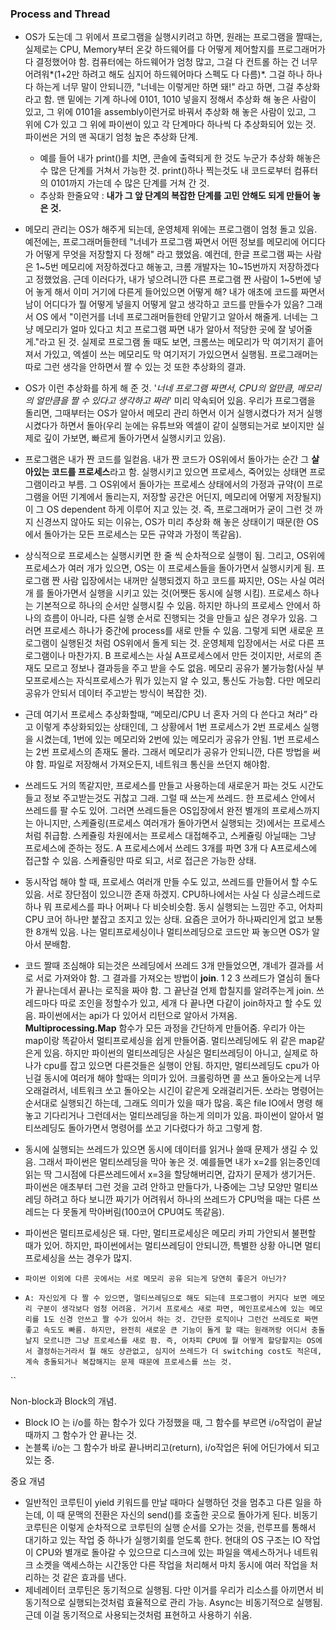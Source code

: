 ### Process and Thread

- OS가 도는데 그 위에서 프로그램을 실행시키려고 하면, 원래는 프로그램을 짤때는, 실제로는 CPU, Memory부터 온갖 하드웨어를 다 어떻게 제어할지를 프로그래머가 다 결정했어야 함. 컴퓨터에는 하드웨어가 엄청 많고, 그걸 다 컨트롤 하는 건 너무 어려워*(1+2만 하려고 해도 심지어 하드웨어마다 스펙도 다 다름)*. 그걸 하나 하나 다 하는게 너무 말이 안되니깐, "너네는 이렇게만 하면 돼!" 라고 하면, 그걸 추상화라고 함. 맨 밑에는 기계 하나에 0101, 1010 넣을지 정해서 추상화 해 놓은 사람이 있고, 그 위에 0101을 assembly이런거로 바꿔서 추상화 해 놓은 사람이 있고, 그 위에 C가 있고 그 위에 파이썬이 있고 각 단계마다 하나씩 다 추상화되어 있는 것. 파이썬은 거의 맨 꼭대기 엄청 높은 추상화 단계.
  - 예를 들어 내가 print()를 치면, 콘솔에 출력되게 한 것도 누군가 추상화 해놓은 수 많은 단계를 거쳐서 가능한 것. print()하나 찍는것도 내 코드로부터 컴퓨터의 0101까지 가는데 수 많은 단계를 거쳐 간 것.
  - 추상화 한줄요약 : **내가 그 앞 단계의 복잡한 단계를 고민 안해도 되게 만들어 놓은 것.**
- 메모리 관리는 OS가 해주게 되는데, 운영체제 위에는 프로그램이 엄청 돌고 있음. 예전에는, 프로그래머들한테 "너네가 프로그램 짜면서 어떤 정보를 메모리에 어디다가 어떻게 무엇을 저장할지 다 정해" 라고 했었음. 예컨데, 한글 프로그램 짜는 사람은 1~5번 메모리에 저장하겠다고 해놓고, 크롬 개발자는 10~15번까지 저장하겠다고 정했었음. 근데 이러다가, 내가 넣으려니깐 다른 프로그램 짠 사람이 1~5번에 넣어 놓게 해서 이미 거기에 다른게 들어있으면 어떻게 해? 내가 애초에 코드를 짜면서 남이 어디다가 뭘 어떻게 넣을지 어떻게 알고 생각하고 코드를 만들수가 있음? 그래서 OS 에서 "이런거를 너네 프로그래머들한테 안맡기고 알아서 해줄게. 너네는 그냥 메모리가 얼마 있다고 치고 프로그램 짜면 내가 알아서 적당한 곳에 잘 넣어줄게."라고 된 것. 실제로 프로그램 돌 때도 보면, 크롬쓰는 메모리가 막 여기저기 흩어져서 가있고, 엑셀이 쓰는 메모리도 막 여기저기 가있으면서 실행됨. 프로그래머는 따로 그런 생각을 안하면서 짤 수 있는 것 또한 추상화의 결과.
- OS가 이런 추상화를 하게 해 준 것. '_너네 프로그램 짜면서, CPU의 얼만큼, 메모리의 얼만큼을 짤 수 있다고 생각하고 짜라_' 미리 약속되어 있음. 우리가 프로그램을 돌리면, 그때부터는 OS가 알아서 메모리 관리 하면서 이거 실행시켰다가 저거 실행시켰다가 하면서 돌아(우리 눈에는 유튜브와 엑셀이 같이 실행되는거로 보이지만 실제로 깊이 가보면, 빠르게 돌아가면서 실행시키고 있음).
- 프로그램은 내가 짠 코드를 일컫음. 내가 짠 코드가 OS위에서 돌아가는 순간 그 **살아있는 코드를 프로세스**라고 함. 실행시키고 있으면 프로세스, 죽어있는 상태면 프로그램이라고 부름. 그 OS위에서 돌아가는 프로세스 상태에서의 가정과 규약(이 프로그램을 어떤 기계에서 돌리는지, 저장할 공간은 어딘지, 메모리에 어떻게 저장될지)이 그 OS dependent 하게 이루어 지고 있는 것. 즉, 프로그래머가 굳이 그런 것 까지 신경쓰지 않아도 되는 이유는, OS가 미리 추상화 해 놓은 상태이기 때문(한 OS에서 돌아가는 모든 프로세스는 모든 규약과 가정이 똑같음).
- 상식적으로 프로세스는 실행시키면 한 줄 씩 순차적으로 실행이 됨. 그리고, OS위에 프로세스가 여러 개가 있으면, OS는 이 프로세스들을 돌아가면서 실행시키게 됨. 프로그램 짠 사람 입장에서는 내꺼만 실행되겠지 하고 코드를 짜지만, OS는 사실 여러개 를 돌아가면서 실행을 시키고 있는 것(어쨋든 동시에 실행 시킴). 프로세스 하나는 기본적으로 하나의 순서만 실행시킬 수 있음. 하지만 하나의 프로세스 안에서 하나의 흐름이 아니라, 다른 실행 순서로 진행되는 것을 만들고 싶은 경우가 있음. 그러면 프로세스 하나가 중간에 process를 새로 만들 수 있음. 그렇게 되면 새로운 프로그램이 실행된것 처럼 OS위에서 돌게 되는 것. 운영체제 입장에서는 서로 다른 프로그램이나 마찬가지. B 프로세스는 사실 A프로세스에서 만든 것이지만, 서로의 존재도 모르고 정보나 결과등을 주고 받을 수도 없음. 메모리 공유가 불가능함(사실 부모프로세스는 자식프로세스가 뭐가 있는지 알 수 있고, 통신도 가능함. 다만 메모리 공유가 안되서 데이터 주고받는 방식이 복잡한 것).
- 근데 여기서 프로세스 추상화할때, “메모리/CPU 너 혼자 거의 다 쓴다고 쳐라” 라고 이렇게 추상화되있는 상태인데, 그 상황에서 1번 프로세스가 2번 프로세스 실행을 시켰는데, 1번에 있는 메모리와 2번에 있는 메모리가 공유가 안됨. 1번 프로세스는 2번 프로세스의 존재도 몰라. 그래서 메모리가 공유가 안되니깐, 다른 방법을 써야 함. 파일로 저장해서 가져오든지, 네트워크 통신을 쓰던지 해야함.
- 쓰레드도 거의 똑같지만, 프로세스를 만들고 사용하는데 새로운거 파는 것도 시간도 들고 정보 주고받는것도 귀찮고 그래. 그럴 때 쓰는게 쓰레드. 한 프로세스 안에서 쓰레드를 팔 수도 있어. 그러면 쓰레드들은 OS입장에서 완전 별개의 프로세스까지는 아니지만, 스케쥴링(프로세스 여러개가 돌아가면서 실행되는 것)에서는 프로세스 처럼 취급함. 스케쥴링 차원에서는 프로세스 대접해주고, 스케쥴링 아닐때는 그냥 프로세스에 준하는 정도. A 프로세스에서 쓰레드 3개를 파면 3개 다 A프로세스에 접근할 수 있음. 스케쥴링만 따로 되고, 서로 접근은 가능한 상태.
- 동시작업 해야 할 때, 프로세스 여러개 만들 수도 있고, 쓰레드를 만들어서 할 수도 있음. 서로 장단점이 있으니깐 존재 하겠지. CPU하나에서는 사실 다 싱글스레드로 하나 뭐 프로세스를 파나 어쩌나 다 비슷비슷함. 동시 실행되는 느낌만 주고, 어차피 CPU 코어 하나만 붙잡고 조지고 있는 상태. 요즘은 코어가 하나짜리인게 없고 보통 한 8개씩 있음. 나는 멀티프로세싱이나 멀티쓰레딩으로 코드만 짜 놓으면 OS가 알아서 분배함.

- 코드 짤때 조심해야 되는것은 쓰레딩에서 쓰레드 3개 만들었으면, 걔네가 결과를 서로 서로 가져와야 함. 그 결과를 가져오는 방법이 **join**. 1 2 3 쓰레드가 열심히 돌다가 끝나는데서 끝나는 로직을 짜야 함. 그 끝난걸 언제 합칠지를 알려주는게 join. 쓰레드마다 따로 조인을 정할수가 있고, 세개 다 끝나면 다같이 join하자고 할 수도 있음. 파이썬에서는 api가 다 있어서 리턴으로 알아서 가져옴. **Multiprocessing.Map** 함수가 모든 과정을 간단하게 만들어줌. 우리가 아는 map이랑 똑같아서 멀티프로세싱을 쉽게 만들어줌. 멀티쓰레딩에도 위 같은 map같은게 있음. 하지만 파이썬의 멀티쓰레딩은 사실은 멀티쓰레딩이 아니고, 실제로 하나가 cpu를 잡고 있으면 다른것들은 실행이 안됨. 하지만, 멀티쓰레딩도 cpu가 아닌걸 동시에 여러개 해야 할때는 의미가 있어. 크롤링하면 콜 쓰고 돌아오는게 너무 오래걸려서, 네트워크 쏘고 돌아오는 시긴이 같은게 오래걸리거든. 쏘라는 명령어는 순서대로 실행되긴 하는데, 그래도 의미가 있을 때가 많음. 혹은 file IO에서 명령 해놓고 기다리거나 그런데서는 멀티쓰레딩을 하는게 의미가 있음. 파이썬이 알아서 멀티쓰레딩도 돌아가면서 명령어를 쏘고 기다렸다가 하고 그렇게 함.
- 동시에 실행되는 쓰레드가 있으면 동시에 데이터를 읽거나 쓸때 문제가 생길 수 있음. 그래서 파이썬은 멀티쓰레딩을 막아 놓은 것. 예를들면 내가 x=2를 읽는중인데 읽는 딱 그시점에 다른쓰레드에서 x=3을 할당해버리면, 갑자기 문제가 생기거든. 파이썬은 애초부터 그런 것을 고려 안하고 만들다가, 나중에는 그냥 모양만 멀티쓰레딩 하려고 하다 보니깐 짜기가 어려워서 하나의 쓰레드가 CPU먹을 때는 다른 쓰레드는 다 못돌게 막아버림(100코어 CPU여도 똑같음).
- 파이썬은 멀티프로세싱은 돼. 다만, 멀티프로세싱은 메모리 카피 가안되서 불편할 때가 있어. 하지만, 파이썬에서는 멀티쓰레딩이 안되니깐, 특별한 상황 아니면 멀티프로세싱을 쓰는 경우가 많지.

- `파이썬 이외에 다른 곳에서는 서로 메모리 공유 되는게 당연히 좋은거 아닌가?`
- `A: 자신있게 다 짤 수 있으면, 멀티쓰레딩으로 해도 되는데 프로그램이 커지다 보면 메모리 구분이 생각보다 엄청 어려움. 거기서 프로세스 새로 파면, 메인프로세스에 있는 메모리를 1도 신경 안쓰고 짤 수가 있어서 하는 것. 간단한 로직이나 그런건 쓰레도로 짜면 좋고 속도도 빠름. 하지만, 완전히 새로운 큰 기능이 돌게 할 때는 원래꺼랑 어디서 충돌날지 모르니깐 그냥 프로세스를 새로 팜. 즉, 어차피 CPU에 뭘 어떻게 할당할지는 OS에서 결정하는거라서 뭘 해도 상관없고, 심지어 쓰레드가 더 switching cost도 적은데, 계속 충돌되거나 복잡해지는 문제 때문에 프로세스를 쓰는 것.`

``

Non-block과 Block의 개념.

- Block IO 는 i/o를 하는 함수가 있다 가정했을 때, 그 함수를 부르면 i/o작업이 끝날때까지 그 함수가 안 끝나는 것.
- 논블록 i/o는 그 함수가 바로 끝나버리고(return), i/o작업은 뒤에 어딘가에서 되고 있는 중.

중요 개념

- 일반적인 코루틴이 yield 키워드를 만날 때마다 실행하던 것을 멈추고 다른 일을 하는데, 이 때 문맥의 전환은 자신의 send()를 호출한 곳으로 돌아가게 된다. 비동기 코루틴은 이렇게 순차적으로 코루틴의 실행 순서를 오가는 것을, 런루프를 통해서 대기하고 있는 작업 중 하나가 실행기회를 얻도록 한다. 현대의 OS 구조는 IO 작업이 CPU와 별개로 돌아갈 수 있으므로 디스크에 있는 파일을 액세스하거나 네트워크 소켓을 액세스하는 시간동안 다른 작업을 처리해서 마치 동시에 여러 작업을 처리하는 것 같은 효과를 낸다.
- 제네레이터 코루틴은 동기적으로 실행됨. 다만 이거를 우리가 리소스를 아끼면서 비동기적으로 실행되는것처럼 효율적으로 관리 가능.
  Async는 비동기적으로 실행됨. 근데 이걸 동기적으로 사용되는것처럼 표현하고 사용하기 쉬움.
